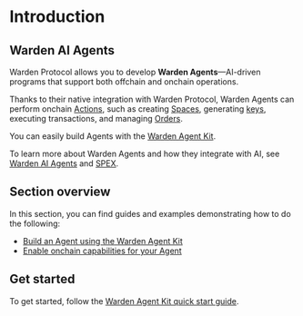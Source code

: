 ﻿---
sidebar_position: 1
---

# Introduction

## Warden AI Agents

Warden Protocol allows you to develop **Warden Agents**—AI-driven programs that support both offchain and onchain operations.

Thanks to their native integration with Warden Protocol, Warden Agents can perform onchain [Actions](/learn/glossary#action), such as creating [Spaces](/learn/glossary#space), generating [keys](/learn/glossary#key), executing transactions, and managing [Orders](build-an-onchain-ai-agent/introduction).

You can easily build Agents with the [Warden Agent Kit](warden-agent-kit/introduction).

To learn more about Warden Agents and how they integrate with AI, see [Warden AI Agents](/learn/warden-ai-agents) and [SPEX](/learn/spex).

## Section overview

In this section, you can find guides and examples demonstrating how to do the following:

- [Build an Agent using the Warden Agent Kit](warden-agent-kit/introduction)
- [Enable onchain capabilities for your Agent](build-an-onchain-ai-agent/introduction)

## Get started

To get started, follow the [Warden Agent Kit quick start guide](warden-agent-kit/quick-start).
